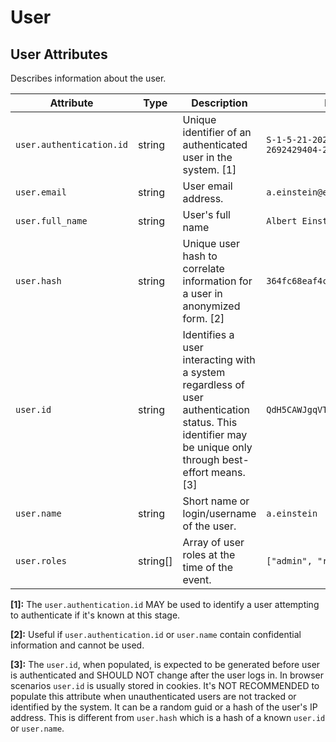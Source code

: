 <!--- Hugo front matter used to generate the website version of this page:
--->

<!-- NOTE: THIS FILE IS AUTOGENERATED. DO NOT EDIT BY HAND. -->
<!-- see templates/registry/markdown/attribute_namespace.md.j2 -->

# User

## User Attributes

Describes information about the user.

| Attribute                | Type     | Description                                                                                                                                             | Examples                                           | Stability                                                        |
| ------------------------ | -------- | ------------------------------------------------------------------------------------------------------------------------------------------------------- | -------------------------------------------------- | ---------------------------------------------------------------- |
| `user.authentication.id` | string   | Unique identifier of an authenticated user in the system. [1]                                                                                           | `S-1-5-21-202424912787-2692429404-2351956786-1000` | ![Experimental](https://img.shields.io/badge/-experimental-blue) |
| `user.email`             | string   | User email address.                                                                                                                                     | `a.einstein@example.com`                           | ![Experimental](https://img.shields.io/badge/-experimental-blue) |
| `user.full_name`         | string   | User's full name                                                                                                                                        | `Albert Einstein`                                  | ![Experimental](https://img.shields.io/badge/-experimental-blue) |
| `user.hash`              | string   | Unique user hash to correlate information for a user in anonymized form. [2]                                                                            | `364fc68eaf4c8acec74a4e52d7d1feaa`                 | ![Experimental](https://img.shields.io/badge/-experimental-blue) |
| `user.id`                | string   | Identifies a user interacting with a system regardless of user authentication status. This identifier may be unique only through best-effort means. [3] | `QdH5CAWJgqVT4rOr0qtumf`                           | ![Experimental](https://img.shields.io/badge/-experimental-blue) |
| `user.name`              | string   | Short name or login/username of the user.                                                                                                               | `a.einstein`                                       | ![Experimental](https://img.shields.io/badge/-experimental-blue) |
| `user.roles`             | string[] | Array of user roles at the time of the event.                                                                                                           | `["admin", "reporting_user"]`                      | ![Experimental](https://img.shields.io/badge/-experimental-blue) |

**[1]:** The `user.authentication.id` MAY be used to identify a user attempting to authenticate if it's known at this stage.

**[2]:** Useful if `user.authentication.id` or `user.name` contain confidential information and cannot be used.

**[3]:** The `user.id`, when populated, is expected to be generated before user is authenticated and SHOULD NOT change after the user logs in. In browser scenarios `user.id` is usually stored in cookies.
It's NOT RECOMMENDED to populate this attribute when unauthenticated users are not tracked or identified by the system.
It can be a random guid or a hash of the user's IP address. This is different from `user.hash` which is a hash of a known `user.id` or `user.name`.
